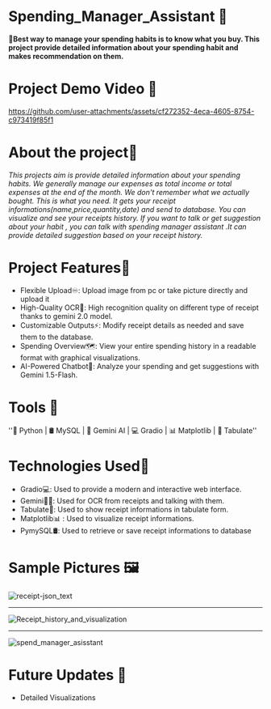 
# Spending_Manager_Assistant 🎉
 **📌Best way to manage your spending habits is to know what you buy. This project provide detailed information about your spending habit and makes recommendation on them.**

# Project Demo Video 🎥



https://github.com/user-attachments/assets/cf272352-4eca-4605-8754-c973419f85f1





 
# About the project🎯
*This projects aim is provide detailed information about  your spending habits.
We generally manage our expenses as total income or total expenses at the end of the month. We don't remember  what we actually bought. This is what you need.
It gets your receipt informations(name,price,quantity,date) and send to database. You can visualize and  see your receipts history.
If you want to talk or get suggestion about your habit , you can talk with spending  manager assistant .It can provide detailed suggestion based on your receipt history.*




#  Project Features🚀
*  Flexible Upload♾️: Upload image from pc or take picture directly and upload it
*  High-Quality OCR🔎: High recognition quality on different type of receipt thanks to gemini 2.0 model.
*  Customizable Outputs⚡: Modify receipt details as needed and save them to the database.
*  Spending Overview🗺️: View your entire spending history in a readable format with graphical visualizations.
*  AI-Powered Chatbot💪: Analyze your spending and get suggestions with Gemini 1.5-Flash.

# Tools 🧰

''🐍 Python | 🛢 MySQL | 🤖 Gemini AI | 💻 Gradio | 📊 Matplotlib | 🔢 Tabulate''


#  Technologies Used🔧


* Gradio💻: Used to provide a modern and interactive web interface.
* Gemini🔎🤖: Used for OCR from receipts and talking with them.
* Tabulate🔢: Used to show receipt informations in tabulate form.
* Matplotlib📊 : Used to visualize receipt informations.
* PymySQL🛢: Used to retrieve or  save receipt informations to database


# Sample Pictures 🖼️
![receipt-json_text](https://github.com/user-attachments/assets/9c9e80c3-8bc2-4a01-9f3a-d5a389aadf9d)

------------------------------------------------------------------------------------------------------

![Receipt_history_and_visualization](https://github.com/user-attachments/assets/8549d4a9-5b40-454a-a429-5605e92c780d)


------------------------------------------------------------------------------------------------------

![spend_manager_asisstant](https://github.com/user-attachments/assets/5758af65-c8cb-477d-af82-ef85ba1f8eb1)

# Future Updates 📢
* Detailed Visualizations
